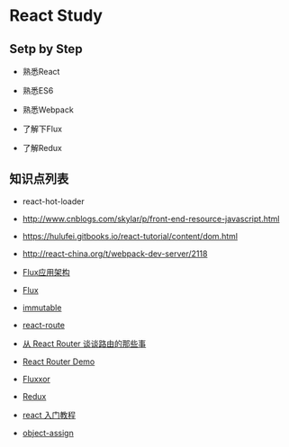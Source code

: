 # React Study

## Setp by Step

* 熟悉React

* 熟悉ES6

* 熟悉Webpack

* 了解下Flux

* 了解Redux

## 知识点列表

* react-hot-loader

* http://www.cnblogs.com/skylar/p/front-end-resource-javascript.html

* https://hulufei.gitbooks.io/react-tutorial/content/dom.html

* http://react-china.org/t/webpack-dev-server/2118

* [Flux应用架构](http://reactjs.cn/react/docs/flux-overview.html)

* [Flux](https://github.com/facebook/flux)

* [immutable](https://github.com/camsong/blog/issues/3)

* [react-route](https://segmentfault.com/a/1190000004075348)

* [从 React Router 谈谈路由的那些事](http://stylechen.com/react-router.html)

* [React Router Demo](https://github.com/chenmnkken/react-demo/tree/master/react-router-demo)

* [Fluxxor](http://fluxxor.com/)

* [Redux](http://cn.redux.js.org/index.html)

* [react 入门教程](https://www.gitbook.com/book/hulufei/react-tutorial/details)

* [object-assign](https://www.npmjs.com/package/object-assign)
